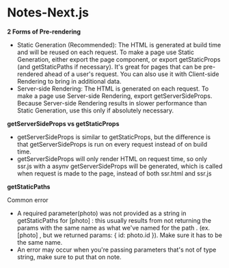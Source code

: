 # Notes-Next.js


**2 Forms of Pre-rendering**
- Static Generation (Recommended): The HTML is generated at build time and will be reused on each request. To make a page use Static Generation, either export the page component, or export getStaticProps (and getStaticPaths if necessary). It's great for pages that can be pre-rendered ahead of a user's request. You can also use it with Client-side Rendering to bring in additional data.
- Server-side Rendering: The HTML is generated on each request. To make a page use Server-side Rendering, export getServerSideProps. Because Server-side Rendering results in slower performance than Static Generation, use this only if absolutely necessary.


**getServerSideProps vs getStaticProps**
- getServerSideProps is similar to getStaticProps, but the difference is that getServerSideProps is run on every request instead of on build time.
- getServerSideProps will only render HTML on request time, so only ssr.js with a asynv getServerSideProps will be generated, which is called when request is made to the page,  instead of both ssr.html and ssr.js




**getStaticPaths**

Common error
- A required parameter(photo) was not provided as a string in getStaticPaths for [photo] : this usually results from not returning the params with the same name as what we've named for the path . (ex. [photo] , but we returned params: { id: photo.id }). Make sure it has to be the same name.
- An error may occur when you're passing parameters that's not of type string, make sure to put that on note.
